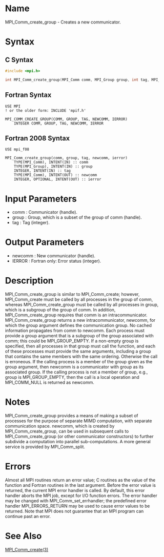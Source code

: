 # Name

MPI_Comm_create_group - Creates a new communicator.

# Syntax

## C Syntax

```C
#include <mpi.h>

int MPI_Comm_create_group(MPI_Comm comm, MPI_Group group, int tag, MPI_Comm *newcomm)
```


## Fortran Syntax

```Fortran
USE MPI
! or the older form: INCLUDE 'mpif.h'

MPI_COMM_CREATE_GROUP(COMM, GROUP, TAG, NEWCOMM, IERROR)
    INTEGER	COMM, GROUP, TAG, NEWCOMM, IERROR
```


## Fortran 2008 Syntax

```Fortran
USE mpi_f08

MPI_Comm_create_group(comm, group, tag, newcomm, ierror)
    TYPE(MPI_Comm), INTENT(IN) :: comm
    TYPE(MPI_Group), INTENT(IN) :: group
    INTEGER, INTENT(IN) :: tag
    TYPE(MPI_Comm), INTENT(OUT) :: newcomm
    INTEGER, OPTIONAL, INTENT(OUT) :: ierror
```


# Input Parameters

* comm : Communicator (handle).
* group : Group, which is a subset of the group of comm (handle).
* tag : Tag (integer).

# Output Parameters

* newcomm : New communicator (handle).
* IERROR : Fortran only: Error status (integer).

# Description

MPI_Comm_create_group is similar to MPI_Comm_create; however,
MPI_Comm_create must be called by all processes in the group of comm,
whereas MPI_Comm_create_group must be called by all processes in group,
which is a subgroup of the group of comm. In addition,
MPI_Comm_create_group requires that comm is an intracommunicator.
MPI_Comm_create_group returns a new intracommunicator, newcomm, for
which the group argument defines the communication group. No cached
information propagates from comm to newcomm.
Each process must provide a group argument that is a subgroup of the
group associated with comm; this could be MPI_GROUP_EMPTY. If a
non-empty group is specified, then all processes in that group must call
the function, and each of these processes must provide the same
arguments, including a group that contains the same members with the
same ordering. Otherwise the call is erroneous. If the calling process
is a member of the group given as the group argument, then newcomm is
a communicator with group as its associated group. If the calling
process is not a member of group, e.g., group is MPI_GROUP_EMPTY, then
the call is a local operation and MPI_COMM_NULL is returned as
newcomm.

# Notes

MPI_Comm_create_group provides a means of making a subset of processes
for the purpose of separate MIMD computation, with separate
communication space. newcomm, which is created by
MPI_Comm_create_group, can be used in subsequent calls to
MPI_Comm_create_group (or other communicator constructors) to further
subdivide a computation into parallel sub-computations. A more general
service is provided by MPI_Comm_split.

# Errors

Almost all MPI routines return an error value; C routines as the value
of the function and Fortran routines in the last argument.
Before the error value is returned, the current MPI error handler is
called. By default, this error handler aborts the MPI job, except for
I/O function errors. The error handler may be changed with
MPI_Comm_set_errhandler; the predefined error handler MPI_ERRORS_RETURN
may be used to cause error values to be returned. Note that MPI does not
guarantee that an MPI program can continue past an error.

# See Also

[MPI_Comm_create(3)](MPI_Comm_create.html)
